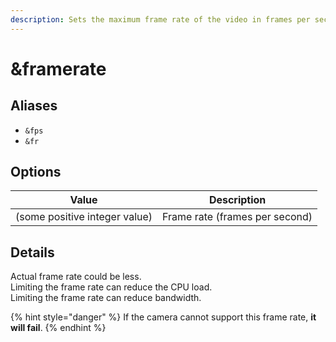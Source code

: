 ```yaml
---
description: Sets the maximum frame rate of the video in frames per second.
---
```


# \&framerate

## Aliases

* `&fps`
* `&fr`

## Options

| Value                         | Description                    |
| ----------------------------- | ------------------------------ |
| (some positive integer value) | Frame rate (frames per second) |

## Details

Actual frame rate could be less.\
Limiting the frame rate can reduce the CPU load.\
Limiting the frame rate can reduce bandwidth.

{% hint style="danger" %}
If the camera cannot support this frame rate, **it will fail**.
{% endhint %}

